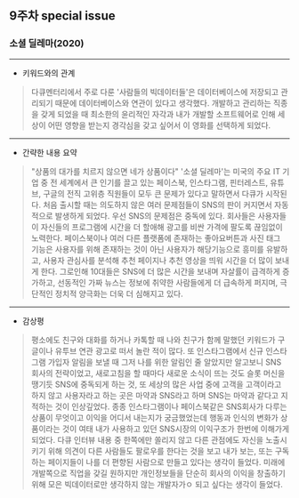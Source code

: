 ## 9주차 special issue

### 소셜 딜레마(2020)

------------
+ 키워드와의 관계
> 다큐멘터리에서 주로 다룬 '사람들의 빅데이터들'은 데이터베이스에 저장되고 관리되기 때문에 데이터베이스와 연관이 있다고 생각했다.
> 개발하고 관리하는 직종을 갖게 되었을 때 최소한의 윤리적인 자각과 내가 개발할 소프트웨어로 인해 세상이 어떤 영향을 받는지 경각심을 갖고 싶어서 이 영화를 선택하게 되었다.

------------
+ 간략한 내용 요약
> "상품의 대가를 치르지 않으면 네가 상품이다"
'소셜 딜레마'는 미국의 주요 IT 기업 중 전 세계에서 큰 인기를 끌고 있는 페이스북, 인스타그램, 핀터레스트, 유튜브, 구글의 전직 고위층 직원들이 모두 큰 문제가 있다고 말하면서 다큐가 시작된다. 처음 출시할 때는 의도하지 않은 여러 문제점들이 SNS의 판이 커지면서 자동적으로 발생하게 되었다. 우선 SNS의 문제점은 중독에 있다. 회사들은 사용자들이 자신들의 프로그램에 시간을 더 할애해 광고를 비싼 가격에 팔도록 끊임없이 노력한다. 페이스북이나 여러 다른 플랫폼에 존재하는 좋아요버튼과 사진 태그 기능은 사용자를 위해 존재하는 것이 아닌 사용자가 해당기능으로 흥미를 유발하고, 사용자 관심사를 분석해 추천 페이지나 추천 영상을 띄워 시간을 더 많이 보내게 한다. 그로인해 10대들은 SNS에 더 많은 시간을 보내며 자살률이 급격하게 증가하고, 선동적인 가짜 뉴스는 정보에 취약한 사람들에게 더 급속하게 퍼지며, 극단적인 정치적 양극화는 더욱 더 심해지고 있다.

------------
+ 감상평
> 평소에도 친구와 대화를 하거나 카톡할 때 나와 친구가 함께 말했던 키워드가 구글이나 유투브 연관 광고로 떠서 놀란 적이 많다. 또 인스타그램에서 신규 인스타그램 가입자 알림을 보낼 때 그저 나를 위한 알림인 줄 알았지만 알고보니 SNS 회사의 전략이었고, 새로고침을 할 때마다 새로운 소식이 뜨는 것도 슬롯 머신을 땡기듯 SNS에 중독되게 하는 것, 또 세상의 많은 사업 중에 고객을 고객이라고 하지 않고 사용자라고 하는 곳은 마약과 SNS라고 하며 SNS는 마약과 같다고 지적하는 것이 인상깊었다.
종종 인스타그램이나 페이스북같은 SNS회사가 다루는 상품이 무엇이고 이익을 어디서 내는지가 궁금했었는데 행동과 인식의 변화가 상품이라는 것이 여태 내가 사용하고 있던 SNS시장의 이익구조가 한번에 이해가게 되었다.
다큐 인터뷰 내용 중 한쪽에만 쏠리지 않고 다른 관점에도 자신을 노출시키기 위해 의견이 다른 사람들도 팔로우를 한다는 것을 보고 내가 보는, 또는 구독하는 페이지들이 나를 더 편향된 사람으로 만들고 있다는 생각이 들었다.
미래에 개발쪽으로 직업을 갖길 원하지만 개인정보들을 단순히 회사의 이익을 창출하기 위해 모은 빅데이터로만 생각하지 않는 개발자가ㅇ 되고 싶다는 생각이 들었다.
